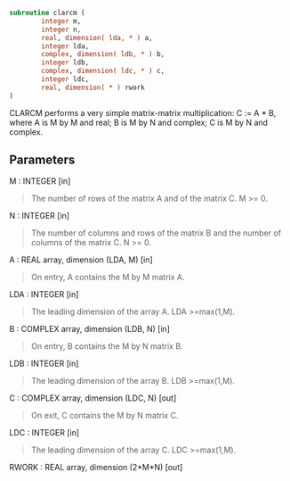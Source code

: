 ```fortran
subroutine clarcm (
        integer m,
        integer n,
        real, dimension( lda, * ) a,
        integer lda,
        complex, dimension( ldb, * ) b,
        integer ldb,
        complex, dimension( ldc, * ) c,
        integer ldc,
        real, dimension( * ) rwork
)
```

CLARCM performs a very simple matrix-matrix multiplication:
C := A \* B,
where A is M by M and real; B is M by N and complex;
C is M by N and complex.

## Parameters
M : INTEGER [in]
> The number of rows of the matrix A and of the matrix C.
> M >= 0.

N : INTEGER [in]
> The number of columns and rows of the matrix B and
> the number of columns of the matrix C.
> N >= 0.

A : REAL array, dimension (LDA, M) [in]
> On entry, A contains the M by M matrix A.

LDA : INTEGER [in]
> The leading dimension of the array A. LDA >=max(1,M).

B : COMPLEX array, dimension (LDB, N) [in]
> On entry, B contains the M by N matrix B.

LDB : INTEGER [in]
> The leading dimension of the array B. LDB >=max(1,M).

C : COMPLEX array, dimension (LDC, N) [out]
> On exit, C contains the M by N matrix C.

LDC : INTEGER [in]
> The leading dimension of the array C. LDC >=max(1,M).

RWORK : REAL array, dimension (2\*M\*N) [out]
